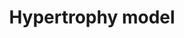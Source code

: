 ---
annotations:
- id: DOID:114
  parent: null
  type: Disease Ontology
  value: heart disease
- id: PW:0000296
  parent: disease pathway
  type: Pathway Ontology
  value: hypertrophic cardiomyopathy pathway
- id: PW:0000013
  parent: disease pathway
  type: Pathway Ontology
  value: disease pathway
authors:
- MaintBot
- Jmelius
- Mkutmon
- Eweitz
description: Model of the effects of resistance exercise on gene regulation in human
  quadriceps muscle after an acute bout of isotonic exercise.
last-edited: 2021-05-15
organisms:
- Danio rerio
redirect_from:
- /index.php/Pathway:WP1327
- /instance/WP1327
revision: null
schema-jsonld:
- '@context': https://schema.org/
  '@id': https://wikipathways.github.io/pathways/WP1327.html
  '@type': Dataset
  creator:
    '@type': Organization
    name: WikiPathways
  description: Model of the effects of resistance exercise on gene regulation in human
    quadriceps muscle after an acute bout of isotonic exercise.
  keywords:
  - '?'
  - CU855885.1
  - EIF4EBP1
  - IFNG
  - IL18
  - IL1A
  - MINOR
  - adam10a
  - ankrd1b
  - atf3
  - cyr61
  - dusp14
  - eif4ea
  - hbegfa
  - ifrd1
  - jund
  - mstnb
  - myog
  - nr4a3
  - vegfab
  - wdr1
  - zeb1a
  license: CC0
  name: Hypertrophy model
seo: CreativeWork
title: Hypertrophy model
wpid: WP1327
---